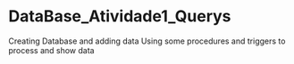 # DataBase_Atividade1_Querys
Creating Database and adding data
Using some procedures and triggers to process and show data 
